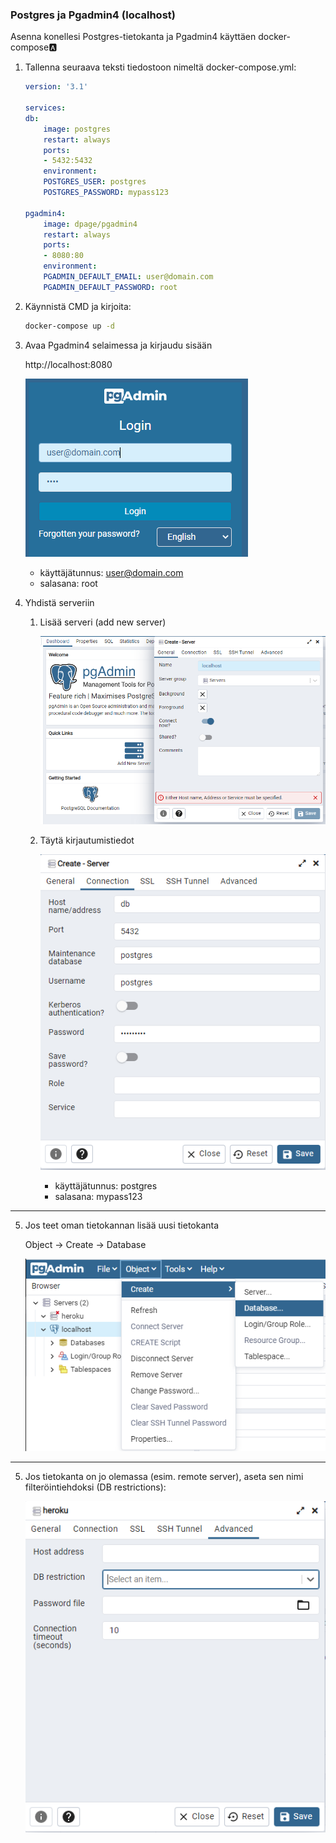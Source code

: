 ### Postgres ja Pgadmin4 (localhost)

Asenna konellesi Postgres-tietokanta ja Pgadmin4 käyttäen docker-compose:a:

1. Tallenna seuraava teksti tiedostoon nimeltä docker-compose.yml:

    ```yml
    version: '3.1'

    services:
    db:
        image: postgres
        restart: always
        ports:
        - 5432:5432
        environment:
        POSTGRES_USER: postgres
        POSTGRES_PASSWORD: mypass123

    pgadmin4:
        image: dpage/pgadmin4
        restart: always
        ports:
        - 8080:80
        environment:
        PGADMIN_DEFAULT_EMAIL: user@domain.com
        PGADMIN_DEFAULT_PASSWORD: root
    ```

2. Käynnistä CMD ja kirjoita:

    ```cmd
    docker-compose up -d 
    ```

3. Avaa Pgadmin4 selaimessa ja kirjaudu sisään

    http://localhost:8080

    ![postgres login](./img/pgadmin4.PNG)

    - käyttäjätunnus: user@domain.com
    - salasana: root

4. Yhdistä serveriin

    1) Lisää serveri (add new server)

        ![postgres add server](./img/pgadmin4_addnewserver.PNG)

    2) Täytä kirjautumistiedot

        ![postgres add server](./img/pgadmin4_config.PNG)

        - käyttäjätunnus: postgres
        - salasana: mypass123

---


5. Jos teet oman tietokannan lisää uusi tietokanta

    Object -> Create -> Database

    ![create db](./img/createdb.png)


--- 

5. Jos tietokanta on jo olemassa (esim. remote server), aseta sen nimi filteröintiehdoksi (DB restrictions):

    ![default db](./img/select_db.PNG)
